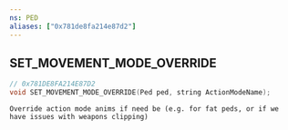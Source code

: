 ```yaml
---
ns: PED
aliases: ["0x781de8fa214e87d2"]
---
```

## SET_MOVEMENT_MODE_OVERRIDE

```c
// 0x781DE8FA214E87D2
void SET_MOVEMENT_MODE_OVERRIDE(Ped ped, string ActionModeName);
```

```
Override action mode anims if need be (e.g. for fat peds, or if we have issues with weapons clipping)
```
